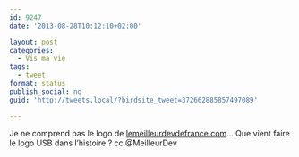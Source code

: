 ```yaml
---
id: 9247
date: '2013-08-28T10:12:10+02:00'

layout: post
categories:
  - Vis ma vie
tags:
  - tweet
format: status
publish_social: no
guid: 'http://tweets.local/?birdsite_tweet=372662885857497089'

---
```


Je ne comprend pas le logo de [lemeilleurdevdefrance.com](http://lemeilleurdevdefrance.com)… Que vient faire le logo USB dans l’histoire ? cc @MeilleurDev